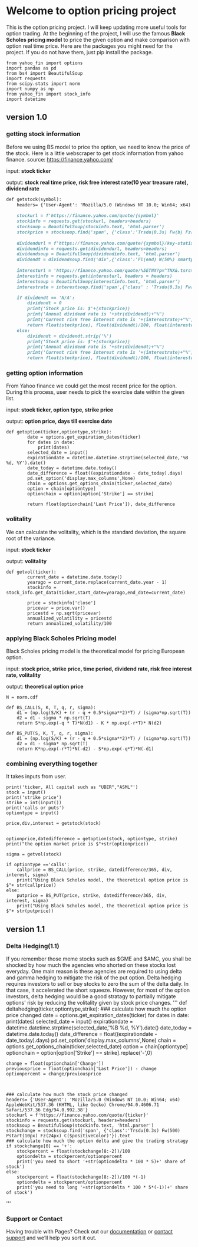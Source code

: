 # Welcome to option pricing project
This is the option pricing project. I will keep updating more useful tools for option trading. At the beginning of the project, I will use the famous **Black Scholes pricing model** to price the given option and make comparison with option real time price.
Here are the packages you might need for the project. If you do not have them, just pip install the package.
```
from yahoo_fin import options
import pandas as pd
from bs4 import BeautifulSoup
import requests
from scipy.stats import norm
import numpy as np
from yahoo_fin import stock_info
import datetime

```
## version 1.0
### getting stock information

Before we using BS model to price the option, we need to know the price of the stock. Here is a little webscraper to get stock information from yahoo finance. 
source: https://finance.yahoo.com/

input: **stock ticker** 


output: **stock real time price, risk free interest rate(10 year treasure rate), dividend rate**



```markdown
def getstock(symbol):
    headers= {'User-Agent': 'Mozilla/5.0 (Windows NT 10.0; Win64; x64) AppleWebKit/537.36 (KHTML, like Gecko) Chrome/94.0.4606.71 Safari/537.36 Edg/94.0.992.38'}
    
    stockurl = f'https://finance.yahoo.com/quote/{symbol}'
    stockinfo = requests.get(stockurl, headers=headers)
    stocksoup = BeautifulSoup(stockinfo.text, 'html.parser')
    stockprice = stocksoup.find('span', {'class':'Trsdu(0.3s) Fw(b) Fz(36px) Mb(-4px) D(ib)'}).text
    
    dividendurl = f'https://finance.yahoo.com/quote/{symbol}/key-statistics?p={symbol}'
    dividendinfo = requests.get(dividendurl, headers=headers)
    dividendsoup = BeautifulSoup(dividendinfo.text, 'html.parser')
    dividendt = dividendsoup.find('div',{'class':'Fl(end) W(50%) smartphone_W(100%)'}).find('div',{'class':'Pstart(20px) smartphone_Pstart(0px)'}).find_all('td')[41].text
    
    interesturl = 'https://finance.yahoo.com/quote/%5ETNX?p=^TNX&.tsrc=fin-srch'
    interestinfo = requests.get(interesturl, headers = headers)
    interestsoup = BeautifulSoup(interestinfo.text, 'html.parser')
    interestrate = interestsoup.find('span',{'class' : 'Trsdu(0.3s) Fw(b) Fz(36px) Mb(-4px) D(ib)'}).text

    if dividendt == 'N/A':
        dividendt = 0
        print('Stock price is: $'+(stockprice))
        print('Annual dividend rate is '+str(dividendt)+"%")
        print('Current risk free interest rate is '+(interestrate)+"%")
        return float(stockprice), float(dividendt)/100, float(interestrate)/100
    else:
        dividendt = dividendt.strip('%')
        print('Stock price is: $'+(stockprice))
        print('Annual dividend rate is '+str(dividendt)+"%")
        print('Current risk free interest rate is '+(interestrate)+"%")
        return float(stockprice), float(dividendt)/100, float(interestrate)/100
```
### getting option information
From Yahoo finance we could get the most recent price for the option. During this process, user needs to pick the exercise date within the given list.

input: **stock ticker, option type, strike price** 


output: **option price, days till exercise date**


```
def getoption(ticker,optiontype,strike):
        date = options.get_expiration_dates(ticker)
        for dates in date:
            print(dates)
        selected_date = input()
        expirationdate = datetime.datetime.strptime(selected_date,'%B %d, %Y').date()
        date_today = datetime.date.today()
        date_difference = float((expirationdate - date_today).days)
        pd.set_option('display.max_columns',None)
        chain = options.get_options_chain(ticker,selected_date)
        option = chain[optiontype]
        optionchain = option[option['Strike'] == strike]
        
        return float(optionchain['Last Price']), date_difference
```
### volitality
We can calculate the volitality, which is the standard deviation, the square root of the variance.

input: **stock ticker** 


output: **volitality**


```
def getvol(ticker):
        current_date = datetime.date.today()
        yearago = current_date.replace(current_date.year - 1)
        stockinfo = stock_info.get_data(ticker,start_date=yearago,end_date=current_date)
        
        price = stockinfo['close']
        pricevar = price.var()
        pricestd = np.sqrt(pricevar)
        annualized_volatility = pricestd
        return annualized_volatility/100
```
### applying Black Scholes Pricing model

Black Scholes pricing model is the theoretical model for pricing European option. 


input: **stock price, strike price, time period, dividend rate, risk free interest rate, volitality** 


output: **theoretical option price**


```
N = norm.cdf

def BS_CALL(S, K, T, q, r, sigma):
    d1 = (np.log(S/K) + (r - q + 0.5*sigma**2)*T) / (sigma*np.sqrt(T))
    d2 = d1 - sigma * np.sqrt(T)
    return S*np.exp(-q * T)*N(d1) - K * np.exp(-r*T)* N(d2)

def BS_PUT(S, K, T, q, r, sigma):
    d1 = (np.log(S/K) + (r - q + 0.5*sigma**2)*T) / (sigma*np.sqrt(T))
    d2 = d1 - sigma* np.sqrt(T)
    return K*np.exp(-r*T)*N(-d2) - S*np.exp(-q*T)*N(-d1)
```
### combining everything together
It takes inputs from user.
```
print('ticker, All capital such as "UBER","ASML"')
stock = input() 
print('strike price')
strike = int(input())
print('calls or puts')
optiontype = input() 

price,div,interest = getstock(stock)


optionprice,datedifference = getoption(stock, optiontype, strike)
print("the option market price is $"+str(optionprice))

sigma = getvol(stock)

if optiontype =='calls':
    callprice = BS_CALL(price, strike, datedifference/365, div, interest, sigma)
    print("Using Black Scholes model, the theoretical option price is $"+ str(callprice))
else:
    putprice = BS_PUT(price, strike, datedifference/365, div, interest, sigma)
    print("Using Black Scholes model, the theoretical option price is $"+ str(putprice))

```
## version 1.1
### Delta Hedging(1.1)
If you remember those meme stocks such as $GME and $AMC, you shall be shocked by how much the agencies who shorted on these stocks lost everyday. One main reason is these agencies are required to using delta and gamma hedging to mitigate the risk of the put option. Delta hedging requires investors to sell or buy stocks to zero the sum of the delta daily. In that case, it accelerated the short squeeze. However, for most of the option investors, delta hedging would be a good stratagy to partially mitigate options' risk by reducing the volitality given by stock price changes.
'''
def deltahedging(ticker,optiontype,strike):
    ### calculate how much the option price changed
    date = options.get_expiration_dates(ticker)
    for dates in date:
        print(dates)
    selected_date = input()
    expirationdate = datetime.datetime.strptime(selected_date,'%B %d, %Y').date()
    date_today = datetime.date.today()
    date_difference = float((expirationdate - date_today).days)
    pd.set_option('display.max_columns',None)
    chain = options.get_options_chain(ticker,selected_date)
    option = chain[optiontype]
    optionchain = option[option['Strike'] == strike].replace('-',0)
    
    change = float(optionchain['Change'])
    previousprice = float(optionchain['Last Price']) - change
    optionpercent = change/previousprice
    
    
    
    ### calculate how much the stock price changed
    headers= {'User-Agent': 'Mozilla/5.0 (Windows NT 10.0; Win64; x64) AppleWebKit/537.36 (KHTML, like Gecko) Chrome/94.0.4606.71 Safari/537.36 Edg/94.0.992.38'}    
    stockurl = f'https://finance.yahoo.com/quote/{ticker}'
    stockinfo = requests.get(stockurl, headers=headers)
    stocksoup = BeautifulSoup(stockinfo.text, 'html.parser')
    stockchange = stocksoup.find('span', {'class':'Trsdu(0.3s) Fw(500) Pstart(10px) Fz(24px) C($positiveColor)'}).text
    ### calculate how much the option delta and give the trading stratagy
    if stockchange[0] == '+':
        stockpercent = float(stockchange[8:-2])/100
        optiondelta = stockpercent/optionpercent 
        print('you need to short '+str(optiondelta * 100 * 5)+' share of stock')
    else:
        stockpercent = float(stockchange[8:-2])/100 *(-1)
        optiondelta = stockpercent/optionpercent 
        print('you need to long '+str(optiondelta * 100 * 5*(-1))+' share of stock')

'''


### Support or Contact

Having trouble with Pages? Check out our [documentation](https://docs.github.com/categories/github-pages-basics/) or [contact support](https://support.github.com/contact) and we’ll help you sort it out.
